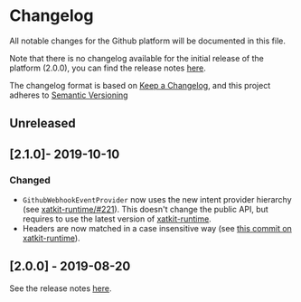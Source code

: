 # Changelog

All notable changes for the Github platform will be documented in this file.

Note that there is no changelog available for the initial release of the platform (2.0.0), you can find the release notes [here](https://github.com/xatkit-bot-platform/xatkit-github-platform/releases).

The changelog format is based on [Keep a Changelog](https://keepachangelog.com/en/1.0.0/), and this project adheres to [Semantic Versioning](https://semver.org/v2.0.0.html)

## Unreleased

## [2.1.0]- 2019-10-10

### Changed

- `GithubWebhookEventProvider` now uses the new intent provider hierarchy (see [xatkit-runtime/#221](https://github.com/xatkit-bot-platform/xatkit-runtime/issues/221)). This doesn't change the public API, but requires to use the latest version of [xatkit-runtime](https://github.com/xatkit-bot-platform/xatkit-runtime).
- Headers are now matched in a case insensitive way (see [this commit on xatkit-runtime](https://github.com/xatkit-bot-platform/xatkit-runtime/commit/8217a74296cd9cee2a774204106a11dca766a29d)).

## [2.0.0] - 2019-08-20 

See the release notes [here](https://github.com/xatkit-bot-platform/xatkit-github-platform/releases).

